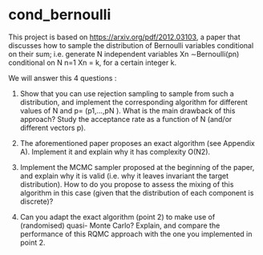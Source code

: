 # cond_bernoulli

This project is based on https://arxiv.org/pdf/2012.03103, a paper that discusses how
to sample the distribution of Bernoulli variables conditional on their sum; i.e. generate
N independent variables Xn ∼Bernoulli(pn) conditional on N
n=1 Xn = k, for a certain
integer k.



We will answer this 4 questions : 

1) Show that you can use rejection sampling to sample from such a distribution,
and implement the corresponding algorithm for different values of N and p=
(p1,...,pN ). What is the main drawback of this approach? Study the acceptance
rate as a function of N (and/or different vectors p).

2) The aforementioned paper proposes an exact algorithm (see Appendix A). Implement it and explain why it has complexity O(N2).

3)  Implement the MCMC sampler proposed at the beginning of the paper, and explain
why it is valid (i.e. why it leaves invariant the target distribution). How to do
you propose to assess the mixing of this algorithm in this case (given that the
distribution of each component is discrete)?

4) Can you adapt the exact algorithm (point 2) to make use of (randomised) quasi-
Monte Carlo? Explain, and compare the performance of this RQMC approach with
the one you implemented in point 2.
